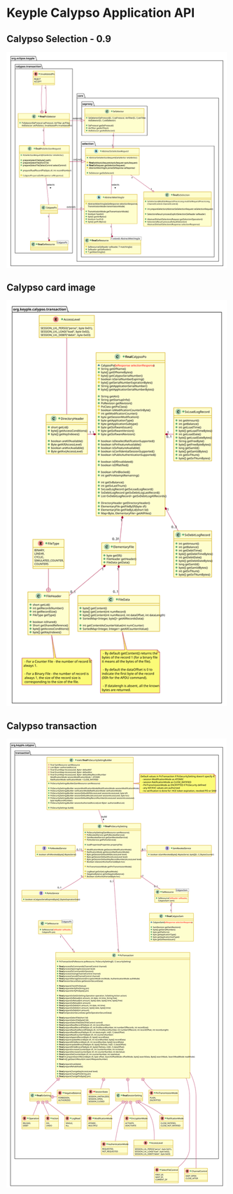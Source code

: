 # Keyple Calypso Application API

## Calypso Selection - 0.9
![Calypso Selection v0.9](img/KeypleCalypso_ApplicationApi_ClassDiag_Transaction_PO_Selection_0_9_0.svg)

## Calypso card image
![Calypso card image](img/KeypleCalypso_ApplicationApi_ClassDiag_Transaction_CalypsoPo_0_9_0.svg)

## Calypso transaction
![Calypso card image](img/KeypleCalypso_ApplicationApi_ClassDiag_Transaction_PoTransaction_0_9_0.svg)
